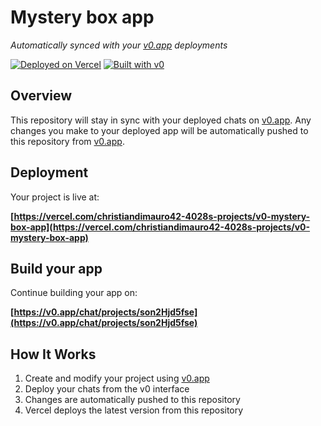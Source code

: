 # Mystery box app

*Automatically synced with your [v0.app](https://v0.app) deployments*

[![Deployed on Vercel](https://img.shields.io/badge/Deployed%20on-Vercel-black?style=for-the-badge&logo=vercel)](https://vercel.com/christiandimauro42-4028s-projects/v0-mystery-box-app)
[![Built with v0](https://img.shields.io/badge/Built%20with-v0.app-black?style=for-the-badge)](https://v0.app/chat/projects/son2Hjd5fse)

## Overview

This repository will stay in sync with your deployed chats on [v0.app](https://v0.app).
Any changes you make to your deployed app will be automatically pushed to this repository from [v0.app](https://v0.app).

## Deployment

Your project is live at:

**[https://vercel.com/christiandimauro42-4028s-projects/v0-mystery-box-app](https://vercel.com/christiandimauro42-4028s-projects/v0-mystery-box-app)**

## Build your app

Continue building your app on:

**[https://v0.app/chat/projects/son2Hjd5fse](https://v0.app/chat/projects/son2Hjd5fse)**

## How It Works

1. Create and modify your project using [v0.app](https://v0.app)
2. Deploy your chats from the v0 interface
3. Changes are automatically pushed to this repository
4. Vercel deploys the latest version from this repository
